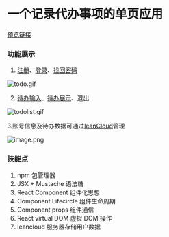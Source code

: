 #  一个记录代办事项的单页应用
[预览链接](https://haitaowang555.github.io/React/my-app/build/index.html)

### 功能展示
1. [注册](https://github.com/HaitaoWang555/React/tree/master/my-app/src/SignUpForm.js)、[登录](https://github.com/HaitaoWang555/React/tree/master/my-app/src/SignInForm.js)、[找回密码](https://github.com/HaitaoWang555/React/tree/master/my-app/src/ForgotPasswordForm.js)

![todo.gif](http://upload-images.jianshu.io/upload_images/2170795-2765c461d4a368fa.gif?imageMogr2/auto-orient/strip)


2. [待办输入](https://github.com/HaitaoWang555/React/tree/master/my-app/src/TodoInput.js)、[待办展示](https://github.com/HaitaoWang555/React/tree/master/my-app/src/TodoItem.js)、退出


![todolist.gif](http://upload-images.jianshu.io/upload_images/2170795-8ab1ac1b777082da.gif?imageMogr2/auto-orient/strip)

3.账号信息及待办数据可通过[leanCloud](https://github.com/HaitaoWang555/React/tree/master/my-app/src/leanCloud.js)管理

![image.png](http://upload-images.jianshu.io/upload_images/2170795-6d7480d80b3b664e.png?imageMogr2/auto-orient/strip%7CimageView2/2/w/1240)


### 技能点

1. npm 包管理器
2. JSX + Mustache 语法糖
3. React Component 组件化思想
4. Component Lifecircle 组件生命周期
5. Component props 组件通信
6. React virtual DOM 虚拟 DOM 操作
7. leancloud 服务器存储用户数据
